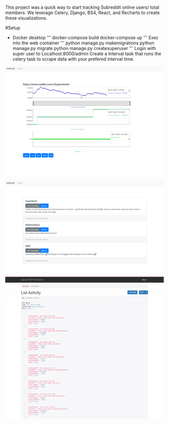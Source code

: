 This project was a quick way to start tracking Subreddit online users/ total members. We leverage Celery, Django, BS4, React, and Recharts to create these visualizations.

#Setup
- Docker desktop
''' 
docker-compose build
docker-compose up
'''
Exec into the web container
'''
python manage.py makemigrations
python manage.py migrate
python manage.py createsuperuser
'''
Login with super user to Localhost:8000/admin
Create a Interval task that runs the celery task to scrape data with your prefered interval time.

![](images/Subreddit_metrics.PNG)

![](images/subreddit_list.PNG)

![](images/api_metric_list_view.PNG)
